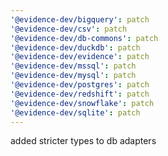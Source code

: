 ```yaml
---
'@evidence-dev/bigquery': patch
'@evidence-dev/csv': patch
'@evidence-dev/db-commons': patch
'@evidence-dev/duckdb': patch
'@evidence-dev/evidence': patch
'@evidence-dev/mssql': patch
'@evidence-dev/mysql': patch
'@evidence-dev/postgres': patch
'@evidence-dev/redshift': patch
'@evidence-dev/snowflake': patch
'@evidence-dev/sqlite': patch
---
```


added stricter types to db adapters
